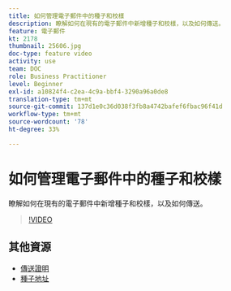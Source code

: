 ```yaml
---
title: 如何管理電子郵件中的種子和校樣
description: 瞭解如何在現有的電子郵件中新增種子和校樣，以及如何傳送。
feature: 電子郵件
kt: 2178
thumbnail: 25606.jpg
doc-type: feature video
activity: use
team: DOC
role: Business Practitioner
level: Beginner
exl-id: a10824f4-c2ea-4c9a-bbf4-3290a96a0de8
translation-type: tm+mt
source-git-commit: 137d1e0c36d038f3fb8a4742bafef6fbac96f41d
workflow-type: tm+mt
source-wordcount: '78'
ht-degree: 33%

---
```


# 如何管理電子郵件中的種子和校樣

瞭解如何在現有的電子郵件中新增種子和校樣，以及如何傳送。

>[!VIDEO](https://video.tv.adobe.com/v/25606?quality=12)

## 其他資源

- [傳送證明](https://docs.adobe.com/content/help/en/campaign-classic/using/transactional-messaging/message-templates/sending-a-proof.html)
- [種子地址](https://docs.adobe.com/content/help/en/campaign-classic/using/configuring-campaign-classic/use-a-custom-recipient-table/seed-addresses.html)
